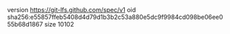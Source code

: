 version https://git-lfs.github.com/spec/v1
oid sha256:e55857ffeb5408d4d79d1b3b2c53a880e5dc9f9984cd098be06ee055b68d1867
size 10102
